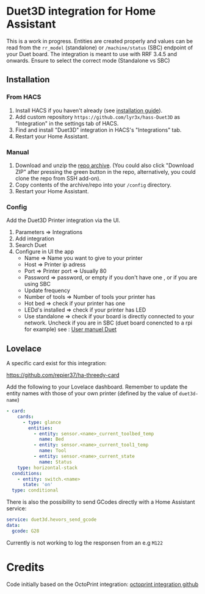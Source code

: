 # Duet3D integration for Home Assistant

This is a work in progress. Entities are created properly and values can be read from the `rr_model` (standalone) or `/machine/status` (SBC) endpoint of your Duet board. The integration is meant to use with RRF 3.4.5 and onwards.
Ensure to select the correct mode (Standalone vs SBC)



## Installation

### From HACS

1. Install HACS if you haven't already (see [installation guide](https://hacs.xyz/docs/configuration/basic)).
2. Add custom repository `https://github.com/lyr3x/hass-Duet3D` as "Integration" in the settings tab of HACS.
3. Find and install "Duet3D" integration in HACS's "Integrations" tab.
4. Restart your Home Assistant.

### Manual

1. Download and unzip the [repo archive](https://github.com/lyr3x/hass-Duet3D/archive/master.zip). (You could also click "Download ZIP" after pressing the green button in the repo, alternatively, you could clone the repo from SSH add-on).
2. Copy contents of the archive/repo into your `/config` directory.
3. Restart your Home Assistant.

### Config
Add the Duet3D Printer integration via the UI. 
1. Parameters => Integrations
2. Add integration
3. Search Duet
4. Configure in UI the app
    - Name => Name you want to give to your printer
    - Host => Printer ip adress
    - Port => Printer port => Usually 80
    - Password => password, or empty if you don't have one , or if you are using SBC
    - Update frequency
    - Number of tools => Number of tools your printer has
    - Hot bed => check if your printer has one
    - LEDd's installed => check if your printer has LED
    - Use standalone => check if your board is directly connected to your network. Uncheck if you are in SBC (duet board conencted to a rpi for example) see : [User manuel Duet](https://docs.duet3d.com/en/User_manual/Overview/Getting_started_Duet_3_MB6HC#:~:text=Standalone%20mode%20vs%20SBC%20mode%20The%20Duet%203,%28Duet%20Web%20Control%29%20etc%20work%20in%20both%20modes)

## Lovelace
A specific card exist for this integration: 

https://github.com/repier37/ha-threedy-card

Add the following to your Lovelace dashboard. Remember to update the entity names with those of your own printer (defined by the value of `duet3d-name`)
```yaml
- card:
    cards:
      - type: glance
        entities:
          - entity: sensor.<name>_current_toolbed_temp
            name: Bed
          - entity: sensor.<name>_current_tool1_temp
            name: Tool
          - entity: sensor.<name>_current_state
            name: Status
    type: horizontal-stack
  conditions:
    - entity: switch.<name>
      state: 'on'
  type: conditional
```

There is also the possibility to send GCodes directly with a Home Assistant service:
```yaml
service: duet3d.hevors_send_gcode
data:
  gcode: G28
```
Currently is not working to log the responsen from an e.g `M122`


# Credits
Code initially based on the OctoPrint integration: [octoprint integration github](https://github.com/home-assistant/home-assistant/tree/dev/homeassistant/components/octoprint)
